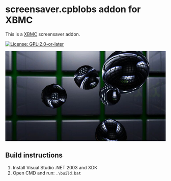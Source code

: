 # screensaver.cpblobs addon for XBMC

This is a [XBMC](https://xbmc.tv) screensaver addon.

[![License: GPL-2.0-or-later](https://img.shields.io/badge/License-GPL%20v2+-blue.svg)](LICENSE.md)

![screenshot](https://github.com/xbmc4xbox/screensaver.cpblobs/blob/master/screensaver.cpblobs/resources/screenshot-01.jpg)

## Build instructions

1. Install Visual Studio .NET 2003 and XDK
2. Open CMD and run: `.\build.bat`